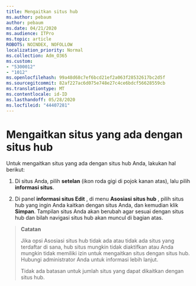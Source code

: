 ```yaml
---
title: Mengaitkan situs hub
ms.author: pebaum
author: pebaum
ms.date: 04/21/2020
ms.audience: ITPro
ms.topic: article
ROBOTS: NOINDEX, NOFOLLOW
localization_priority: Normal
ms.collection: Adm_O365
ms.custom:
- "5300012"
- "1012"
ms.openlocfilehash: 99a48d68c7ef6bcd21ef2a063f28532617bc2d5f
ms.sourcegitcommit: 82af227ac6d075e748e27c4ce6bdcf56628559cb
ms.translationtype: MT
ms.contentlocale: id-ID
ms.lasthandoff: 05/28/2020
ms.locfileid: "44407281"
---
```

# <a name="associate-existing-site-with-a-hub-site"></a>Mengaitkan situs yang ada dengan situs hub

Untuk mengaitkan situs yang ada dengan situs hub Anda, lakukan hal berikut:
  
1. Di situs Anda, pilih **setelan** (ikon roda gigi di pojok kanan atas), lalu pilih **informasi situs**.

2. Di panel **informasi situs Edit** , di menu **Asosiasi situs hub** , pilih situs hub yang ingin Anda kaitkan dengan situs Anda, dan kemudian klik **Simpan**. Tampilan situs Anda akan berubah agar sesuai dengan situs hub dan bilah navigasi situs hub akan muncul di bagian atas.

>**Catatan**
>
>Jika opsi Asosiasi situs hub tidak ada atau tidak ada situs yang terdaftar di sana, hub situs mungkin tidak diaktifkan atau Anda mungkin tidak memiliki izin untuk mengaitkan situs dengan situs hub. Hubungi administrator Anda untuk informasi lebih lanjut.
>
>Tidak ada batasan untuk jumlah situs yang dapat dikaitkan dengan situs hub.
  
